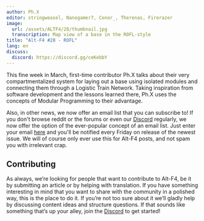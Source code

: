 ```yaml
---
author: Ph.X
editor: stringweasel, Nanogamer7, Conor_, Therenas, Firerazer
image:
  url: /assets/ALTF4/28/thumbnail.jpg
  transcription: Map view of a base in the ROFL-style
title: "Alt-F4 #28 - ROFL"
lang: en
discuss:
  discord: https://discord.gg/ceKebbY
---
```


This fine week in March, first-time contributor Ph.X talks about their very compartmentalized system for laying out a base using isolated modules and connecting them through a Logistic Train Network. Taking inspiration from software development and the lessons learned there, Ph.X uses the concepts of Modular Programming to their advantage.

Also, in other news, we now offer an email list that you can subscribe to! If you don't browse reddit or the forums or even our [Discord](https://discord.gg/nxnCFkb) regularly, we now offer the option of the ever-popular concept of an email list. Just enter your email [here](https://www.freelists.org/list/alt-f4) and you'll be notified every Friday on release of the newest issue. We will of course only ever use this for Alt-F4 posts, and not spam you with irrelevant crap.

## Contributing

As always, we’re looking for people that want to contribute to Alt-F4, be it by submitting an article or by helping with translation. If you have something interesting in mind that you want to share with the community in a polished way, this is the place to do it. If you’re not too sure about it we’ll gladly help by discussing content ideas and structure questions. If that sounds like something that’s up your alley, join the [Discord](https://discord.gg/nxnCFkb) to get started!
